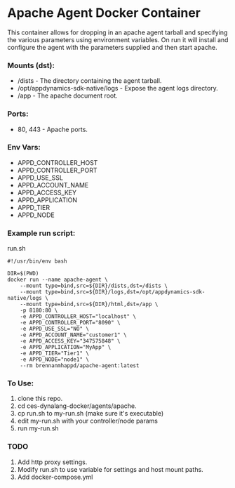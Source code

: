 # Apache Agent Docker Container

This container allows for dropping in an apache agent tarball and specifying the various parameters using environment variables. On run it will install and configure the agent with the parameters supplied and then start apache.

### Mounts (dst):

* /dists - The directory containing the agent tarball.
* /opt/appdynamics-sdk-native/logs - Expose the agent logs directory.
* /app - The apache document root.

### Ports:

* 80, 443 - Apache ports.

### Env Vars:

* APPD_CONTROLLER_HOST
* APPD_CONTROLLER_PORT
* APPD_USE_SSL
* APPD_ACCOUNT_NAME
* APPD_ACCESS_KEY
* APPD_APPLICATION
* APPD_TIER
* APPD_NODE

### Example run script:

run.sh

```
#!/usr/bin/env bash

DIR=$(PWD)
docker run --name apache-agent \
    --mount type=bind,src=${DIR}/dists,dst=/dists \
    --mount type=bind,src=${DIR}/logs,dst=/opt/appdynamics-sdk-native/logs \
    --mount type=bind,src=${DIR}/html,dst=/app \
    -p 8180:80 \
    -e APPD_CONTROLLER_HOST="localhost" \
    -e APPD_CONTROLLER_PORT="8090" \
    -e APPD_USE_SSL="NO" \
    -e APPD_ACCOUNT_NAME="customer1" \
    -e APPD_ACCESS_KEY="347575848" \
    -e APPD_APPLICATION="MyApp" \
    -e APPD_TIER="Tier1" \
    -e APPD_NODE="node1" \
    --rm brennanmhappd/apache-agent:latest
```

### To Use:

1. clone this repo.
1. cd ces-dynalang-docker/agents/apache.
1. cp run.sh to my-run.sh (make sure it's executable)
1. edit my-run.sh with your controller/node params
1. run my-run.sh

### TODO

1. Add http proxy settings.
1. Modify run.sh to use variable for settings and host mount paths.
1. Add docker-compose.yml

